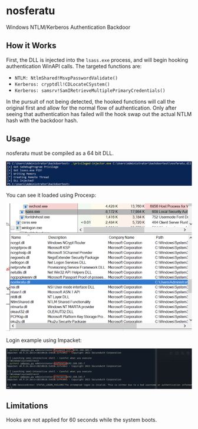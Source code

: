 
# nosferatu

Windows NTLM/Kerberos Authentication Backdoor 

## How it Works

First, the DLL is injected into the `lsass.exe` process, and will begin hooking authentication WinAPI calls. The targeted functions are:

- `NTLM: NtlmShared!MsvpPasswordValidate()`
- `Kerberos: cryptdll!CDLocateCSystem()`
- `Kerberos: samsrv!SamIRetrieveMultiplePrimaryCredentials()`

In the pursuit of not being detected, the hooked functions will call the original first and allow for the normal flow of authentication. Only after seeing that authentication has failed will the hook swap out the actual NTLM hash with the backdoor hash.

## Usage

nosferatu must be compiled as a 64 bit DLL. 

![injector](photos/injector.png)

You can see it loaded using Procexp:

![loaded](photos/loaded.png)

Login example using Impacket:

![auth](photos/auth.png)

## Limitations
Hooks are not applied for 60 seconds while the system boots.
